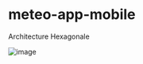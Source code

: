 # meteo-app-mobile

Architecture Hexagonale

![image](https://github.com/ThomasCochard29/meteo-app-mobile/assets/95374079/000758b8-5c94-4521-99d5-7b3dfc535ece)
